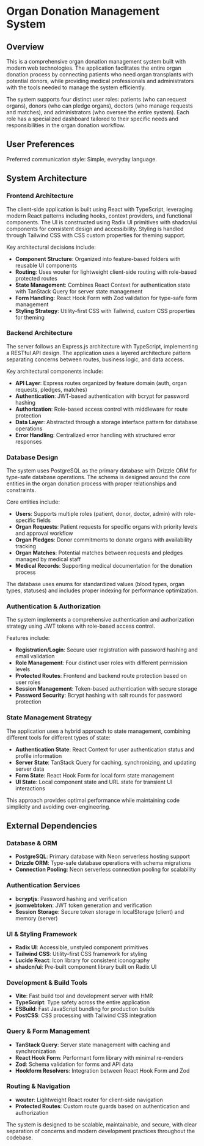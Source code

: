 # Organ Donation Management System

## Overview

This is a comprehensive organ donation management system built with modern web technologies. The application facilitates the entire organ donation process by connecting patients who need organ transplants with potential donors, while providing medical professionals and administrators with the tools needed to manage the system efficiently.

The system supports four distinct user roles: patients (who can request organs), donors (who can pledge organs), doctors (who manage requests and matches), and administrators (who oversee the entire system). Each role has a specialized dashboard tailored to their specific needs and responsibilities in the organ donation workflow.

## User Preferences

Preferred communication style: Simple, everyday language.

## System Architecture

### Frontend Architecture
The client-side application is built using React with TypeScript, leveraging modern React patterns including hooks, context providers, and functional components. The UI is constructed using Radix UI primitives with shadcn/ui components for consistent design and accessibility. Styling is handled through Tailwind CSS with CSS custom properties for theming support.

Key architectural decisions include:
- **Component Structure**: Organized into feature-based folders with reusable UI components
- **Routing**: Uses wouter for lightweight client-side routing with role-based protected routes
- **State Management**: Combines React Context for authentication state with TanStack Query for server state management
- **Form Handling**: React Hook Form with Zod validation for type-safe form management
- **Styling Strategy**: Utility-first CSS with Tailwind, custom CSS properties for theming

### Backend Architecture
The server follows an Express.js architecture with TypeScript, implementing a RESTful API design. The application uses a layered architecture pattern separating concerns between routes, business logic, and data access.

Key architectural components include:
- **API Layer**: Express routes organized by feature domain (auth, organ requests, pledges, matches)
- **Authentication**: JWT-based authentication with bcrypt for password hashing
- **Authorization**: Role-based access control with middleware for route protection
- **Data Layer**: Abstracted through a storage interface pattern for database operations
- **Error Handling**: Centralized error handling with structured error responses

### Database Design
The system uses PostgreSQL as the primary database with Drizzle ORM for type-safe database operations. The schema is designed around the core entities in the organ donation process with proper relationships and constraints.

Core entities include:
- **Users**: Supports multiple roles (patient, donor, doctor, admin) with role-specific fields
- **Organ Requests**: Patient requests for specific organs with priority levels and approval workflow
- **Organ Pledges**: Donor commitments to donate organs with availability tracking
- **Organ Matches**: Potential matches between requests and pledges managed by medical staff
- **Medical Records**: Supporting medical documentation for the donation process

The database uses enums for standardized values (blood types, organ types, statuses) and includes proper indexing for performance optimization.

### Authentication & Authorization
The system implements a comprehensive authentication and authorization strategy using JWT tokens with role-based access control.

Features include:
- **Registration/Login**: Secure user registration with password hashing and email validation
- **Role Management**: Four distinct user roles with different permission levels
- **Protected Routes**: Frontend and backend route protection based on user roles
- **Session Management**: Token-based authentication with secure storage
- **Password Security**: Bcrypt hashing with salt rounds for password protection

### State Management Strategy
The application uses a hybrid approach to state management, combining different tools for different types of state:

- **Authentication State**: React Context for user authentication status and profile information
- **Server State**: TanStack Query for caching, synchronizing, and updating server data
- **Form State**: React Hook Form for local form state management
- **UI State**: Local component state and URL state for transient UI interactions

This approach provides optimal performance while maintaining code simplicity and avoiding over-engineering.

## External Dependencies

### Database & ORM
- **PostgreSQL**: Primary database with Neon serverless hosting support
- **Drizzle ORM**: Type-safe database operations with schema migrations
- **Connection Pooling**: Neon serverless connection pooling for scalability

### Authentication Services
- **bcryptjs**: Password hashing and verification
- **jsonwebtoken**: JWT token generation and verification
- **Session Storage**: Secure token storage in localStorage (client) and memory (server)

### UI & Styling Framework
- **Radix UI**: Accessible, unstyled component primitives
- **Tailwind CSS**: Utility-first CSS framework for styling
- **Lucide React**: Icon library for consistent iconography
- **shadcn/ui**: Pre-built component library built on Radix UI

### Development & Build Tools
- **Vite**: Fast build tool and development server with HMR
- **TypeScript**: Type safety across the entire application
- **ESBuild**: Fast JavaScript bundling for production builds
- **PostCSS**: CSS processing with Tailwind CSS integration

### Query & Form Management
- **TanStack Query**: Server state management with caching and synchronization
- **React Hook Form**: Performant form library with minimal re-renders
- **Zod**: Schema validation for forms and API data
- **Hookform Resolvers**: Integration between React Hook Form and Zod

### Routing & Navigation
- **wouter**: Lightweight React router for client-side navigation
- **Protected Routes**: Custom route guards based on authentication and authorization

The system is designed to be scalable, maintainable, and secure, with clear separation of concerns and modern development practices throughout the codebase.